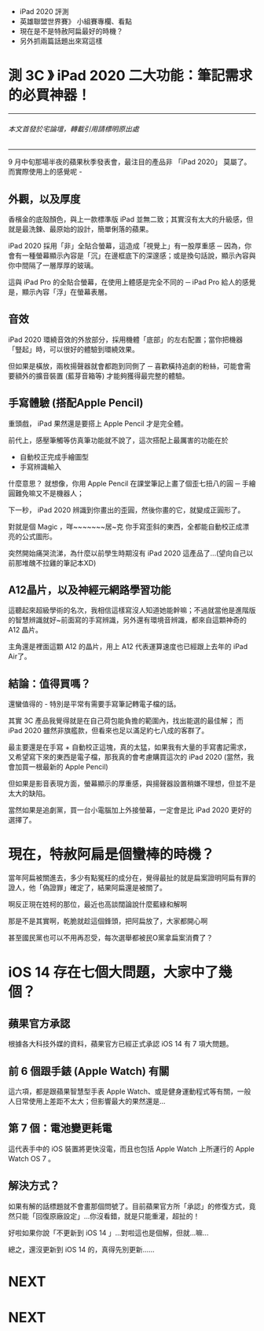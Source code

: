 - iPad 2020 評測 
- 英雄聯盟世界賽》 小組賽專欄、看點
- 現在是不是特赦阿扁最好的時機？
- 另外抓兩篇話題出來寫這樣

# 測 3C 》 iPad 2020  二大功能：筆記需求的必買神器！
----

 ###### 本文首發於宅論壇，轉載引用請標明原出處

----


9 月中旬那場半夜的蘋果秋季發表會，最注目的產品非 「iPad 2020」 莫屬了。而實際使用上的感覺呢 - 

## 外觀，以及厚度
香檳金的底殼顏色，與上一款標準版 iPad 並無二致；其實沒有太大的升級感，但就是最洗鍊、最原始的設計，簡單俐落的蘋果。

iPad 2020 採用「非」全貼合螢幕，這造成「視覺上」有一股厚重感 ─ 因為，你會有一種螢幕顯示內容是「沉」在邊框底下的深邃感；或是換句話說，顯示內容與你中間隔了一層厚厚的玻璃。

這與 iPad Pro 的全貼合螢幕，在使用上體感是完全不同的 ─ iPad Pro 給人的感覺是，顯示內容「浮」在螢幕表層。

## 音效
iPad 2020 環繞音效的外放部分，採用機體「底部」的左右配置；當你把機器「豎起」時，可以很好的體驗到環繞效果。

但如果是橫放，兩枚揚聲器就會都跑到同側了 ─ 喜歡橫持追劇的粉絲，可能會需要額外的擴音裝置 (藍芽音箱等) 才能夠獲得最完整的體驗。


## 手寫體驗 (搭配Apple Pencil)
重頭戲， iPad 果然還是要搭上 Apple Pencil 才是完全體。

前代上，感壓筆觸等仿真筆功能就不說了，這次搭配上最厲害的功能在於

- 自動校正完成手繪圖型
- 手寫辨識輸入

什麼意思？ 就想像，你用 Apple Pencil 在課堂筆記上畫了個歪七扭八的圓 ─ 手繪圓難免嘛又不是機器人；

下一秒， iPad 2020 辨識到你畫出的歪圓，然後你畫的它，就變成正圓形了。

對就是個 Magic ，咩~~~~~~~居~克
你手寫歪斜的東西，全都能自動校正成漂亮的公式圖形。

突然開始痛哭流涕，為什麼以前學生時期沒有 iPad 2020 這產品了...(望向自己以前那堆醜不拉雞的筆記本XD)

## A12晶片，以及神經元網路學習功能
這聽起來超級學術的名次，我相信這樣寫沒人知道她能幹嘛；不過就當他是進階版的智慧辨識就好~前面寫的手寫辨識，另外還有環境音辨識，都來自這顆神奇的 A12 晶片。

主角還是裡面這顆 A12 的晶片，用上 A12 代表運算速度也已經跟上去年的 iPad Air了。

## 結論：值得買嗎？
還蠻值得的 - 特別是平常有需要手寫筆記轉電子檔的話。

其實 3C 產品我覺得就是在自己荷包能負擔的範圍內，找出能選的最佳解； 而 iPad 2020 雖然非旗艦款，但看來也足以滿足約七八成的客群了。

最主要還是在手寫 + 自動校正這塊，真的太猛，如果我有大量的手寫書記需求，又希望寫下來的東西是電子檔，那我真的會考慮購買這次的 iPad 2020 (當然，我會加買一根最新的 Apple Pencil)

但如果是影音表現方面，螢幕顯示的厚重感，與揚聲器設置稍嫌不理想，但並不是太大的缺陷。

當然如果是追劇黨，買一台小電腦加上外接螢幕，一定會是比 iPad 2020 更好的選擇了。


# 現在，特赦阿扁是個蠻棒的時機？

當年阿扁被關進去，多少有點冤枉的成分在，覺得最扯的就是扁案證明阿扁有罪的證人，他「偽證罪」確定了，結果阿扁還是被關了。


啊反正現在姓柯的那位，最近也高談闊論說什麼藍綠和解啊

那是不是其實啊，乾脆就趁這個鋒頭，把阿扁放了，大家都開心啊


甚至國民黨也可以不用再忍受，每次選舉都被民O黨拿扁案消費了？


# iOS 14 存在七個大問題，大家中了幾個？

## 蘋果官方承認
根據各大科技外媒的資料，蘋果官方已經正式承認 iOS 14 有 7 項大問題。

## 前 6 個跟手錶 (Apple Watch) 有關
這六項，都是跟蘋果智慧型手表 Apple Watch、或是健身運動程式等有關，一般人日常使用上差距不太大；但影響最大的果然還是...

## 第 7 個：電池變更耗電
這代表手中的 iOS 裝置將更快沒電，而且也包括 Apple Watch 上所運行的 Apple Watch OS 7 。

## 解決方式？
如果有解的話標題就不會畫那個問號了。目前蘋果官方所「承認」的修復方式，竟然只能「回復原廠設定」...你沒看錯，就是只能重灌，超扯的！

好啦如果你說「不更新到 iOS 14 」...對啦這也是個解，但就...嘛...

總之，還沒更新到 iOS 14 的，真得先別更新......


# NEXT

# NEXT